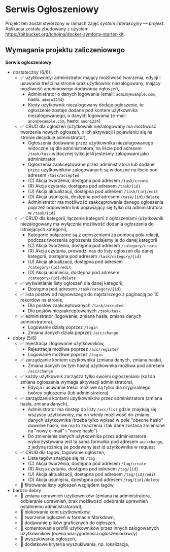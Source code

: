 
# Serwis Ogłoszeniowy

Projekt ten został stworzony w ramach zajęć _system interakcyjny — projekt_. Aplikacja została zbudowany z użyciem https://bitbucket.org/tchojna/docker-symfony-starter-kit.


## Wymagania projektu zaliczeniowego

**Serwis ogłoszeniowy**

 - dostateczny (6/6)
   - ✅ użytkownicy: administrator mający możliwość tworzenia, edycji i usuwania treści na stronie oraz użytkownik niezalogowany, mający możliwość anonimowego dodawania ogłoszeń,
     - Administrator o danych logowania {email: `admin@example.com`, hasło: `admin1234`}
     - Kiedy użytkownik niezalogowany dodaje ogłoszenie, te ogłoszenie zostaje dodane pod kontem użytkownika niezalogowanego, o danych logowania {e-mail: `anon@example.com`, hasło: `anon1234`}
   - ✅ CRUD dla ogłoszeń (użytkownik niezalogowany ma możliwość tworzenia nowych ogłoszeń, o ich aktywacji i pojawieniu się na stronie decyduje administrator),
     - Ogłoszenia dodawane przez użytkownika niezalogowanego widoczne są dla administratora, na liście pod adresem `/task/task` widocznej tylko jeśli jesteśmy zalogowani jako administrator
     - Ogłoszenia zaakceptowane przez administratora lub dodane przez użytkowników zalogowanych są widoczne na liście pod adresem `/task/accepted`
     - (C) Akcja tworzenia, dostępna pod adresem `/task/create`
     - (R) Akcja czytania, dostępna pod adresem `/task/{id}`
     - (U) Akcja aktualizacji, dostępna pod adresem `/task/{id}/edit`
     - (D) Akcja usunięcia, dostępna pod adresem `/task/{id}/delete`
     - Administrator ma możliwość zaakceptowania danego ogłoszenia poprzez odpowiedni link pojawiający się tylko dla administratora w `/task/{id}`
   - ✅ CRUD dla kategorii, łączenie kategorii z ogłoszeniami (użytkownik niezalogowany ma wyłącznie możliwość dodania ogłoszenia do istniejących kategorii),
     - Kategorie połączone są z ogłoszeniami za pomocą pola relacji, podczas tworzenia ogłoszenia dodajemy je do danej kategorii 
     - (C) Akcja tworzenia, dostępna pod adresem `/category/create` 
     - (R) Akcja czytania, prowadzi nas do listy ogłoszeń dla danej kategorii, dostępna pod adresem `/task/category/{id}` 
     - (U) Akcja aktualizacji, dostępna pod adresem `/category/{id}/edit` 
     - (D) Akcja usuniecia, dostępna pod adresem `/category/{id}/delete`
   - ✅ wyświetlanie listy ogłoszeń dla danej kategorii, 
     - Dostępna pod adresem `/task/category/{id}` 
   - ✅ lista postów od najnowszego do najstarszego z paginacją po 10 rekordów na stronie,
     - Dla postów zaakceptowanych `/task/accepted`
     - Dla postów niezaakceptowanych `/task/task`
   - ✅ administrator (logowanie, zmiana hasła, zmiana danych administratora),
     - Logowanie działą poprzez `/login`
     - Zmiana danych działa poprzez `/acc/change`
 - dobry (5/6)
   - ✅ rejestracja i logowanie użytkowników,
     - Rejestracja możliwa poprzez `/acc/register`
     - Logowanie możliwe poprzez `/login`
   - ✅ zarządzanie kontem użytkownika (zmiana danych, zmiana hasła),
     - Zmiana danych (w tym hasła) użytkownika możliwa pod adresem `/acc/change`
   - ✅ każdy użytkownik zarządza tylko swoimi ogłoszeniami (każda zmiana ogłoszenia wymaga aktywacji administratora),
     - Edycja i usuwanie treści możliwe są tylko dla oryginalnego twórcy ogłoszenia (lub administratora)
   - ✅ zarządzanie kontami użytkowników przez administratora (zmiana hasła, zmiana danych),
     - Administrator ma dostęp do listy `/acc/list` gdzie znajdują się wszyscy użytkownicy, ma on wtedy możliwość do zmiany danych użytkownika (trzeba tylko wpisać w pole "obecne hasło" dowolne hasło, nie ma to znaczenia i tak dane zostaną zmienione na "nowy e-mail" i "nowe hasło")
     - Do zmienienia danych użytkownika przez administratora wykorzystywana jest ta sama formułka pod adresem `acc/change`, z jedyną różnicą że podawany jest id użytkownika w request
   - ✅ CRUD dla tagów, tagowanie ogłoszeń,
     - Lista tagów znajduje się na `/tag`
     - (C) Akcja tworzenia, dostępna pod adresem `/tag/create`
     - (R) Akcja czytania, dostępna pod adresem `/tag/{id}`
     - (U) Akcja aktualizacji, dostępna pod adresem `/tag/{id}/edit`
     - (D) Akcja usunięcia, doestępna pod adresem `/tag/{id}/delete`
   - 📌 filtrowanie listy ogłoszeń względem tagów,
 - bardzo dobry
   - 📌 zmiana uprawnień użytkowników (zmiana na administratora, odbieranie uprawnień, brak możliwości odebrania uprawnień ostatniemu administratorowi),
   - 📌 blokowanie kont użytkowników,
   - 📌 tworzenie ogłoszeń w formacie Markdown,
   - 📌 dodawanie plików graficznych do ogłoszeń,
   - 📌 komentowanie profili użytkowników przez innych zalogowanych użytkowników (ocena wiarygodności ogłoszeniodawcy)
   - 📌 wyszukiwarka ogłoszeń,
   - 📌 dodatkowe kryteria wyszukiwania, np. lokalizacja,